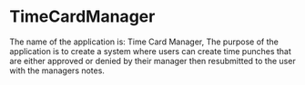 # TimeCardManager
The name of the application is: Time Card Manager, The purpose of the application is to create a system where users can create time punches that are either approved or denied by their manager then resubmitted to the user with the managers notes. 
